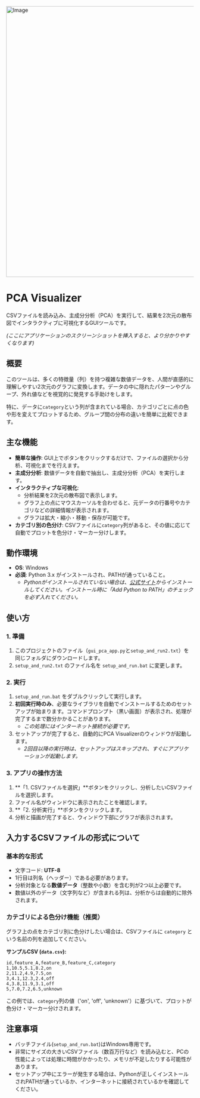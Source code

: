 <img width="894" height="726" alt="Image" src="https://github.com/user-attachments/assets/ca66a5ba-549f-483f-8ec6-3f519e3d04cf" />


# PCA Visualizer

CSVファイルを読み込み、主成分分析（PCA）を実行して、結果を2次元の散布図でインタラクティブに可視化するGUIツールです。

  
*(ここにアプリケーションのスクリーンショットを挿入すると、より分かりやすくなります)*

## 概要

このツールは、多くの特徴量（列）を持つ複雑な数値データを、人間が直感的に理解しやすい2次元のグラフに変換します。データの中に隠れたパターンやグループ、外れ値などを視覚的に発見する手助けをします。

特に、データに`category`という列が含まれている場合、カテゴリごとに点の色や形を変えてプロットするため、グループ間の分布の違いを簡単に比較できます。

## 主な機能

*   **簡単な操作**: GUI上でボタンをクリックするだけで、ファイルの選択から分析、可視化までを行えます。
*   **主成分分析**: 数値データを自動で抽出し、主成分分析（PCA）を実行します。
*   **インタラクティブな可視化**:
    *   分析結果を2次元の散布図で表示します。
    *   グラフ上の点にマウスカーソルを合わせると、元データの行番号やカテゴリなどの詳細情報が表示されます。
    *   グラフは拡大・縮小・移動・保存が可能です。
*   **カテゴリ別の色分け**: CSVファイルに`category`列があると、その値に応じて自動でプロットを色分け・マーカー分けします。

## 動作環境

*   **OS**: Windows
*   **必須**: Python 3.x がインストールされ、PATHが通っていること。
    *   *Pythonがインストールされていない場合は、[公式サイト](https://www.python.org/downloads/)からインストールしてください。インストール時に「Add Python to PATH」のチェックを必ず入れてください。*

## 使い方

### 1. 準備

1.  このプロジェクトのファイル（`gui_pca_app.py`と`setup_and_run2.txt`）を同じフォルダにダウンロードします。
2.  `setup_and_run2.txt` のファイル名を `setup_and_run.bat` に変更します。

### 2. 実行

1.  `setup_and_run.bat` をダブルクリックして実行します。
2.  **初回実行時のみ**、必要なライブラリを自動でインストールするためのセットアップが始まります。コマンドプロンプト（黒い画面）が表示され、処理が完了するまで数分かかることがあります。
    *   *この処理にはインターネット接続が必要です。*
3.  セットアップが完了すると、自動的にPCA Visualizerのウィンドウが起動します。
    *   *2回目以降の実行時は、セットアップはスキップされ、すぐにアプリケーションが起動します。*

### 3. アプリの操作方法

1.  **「1. CSVファイルを選択」**ボタンをクリックし、分析したいCSVファイルを選択します。
2.  ファイル名がウィンドウに表示されたことを確認します。
3.  **「2. 分析実行」**ボタンをクリックします。
4.  分析と描画が完了すると、ウィンドウ下部にグラフが表示されます。

## 入力するCSVファイルの形式について

### 基本的な形式

*   文字コード: **UTF-8**
*   1行目は列名（ヘッダー）である必要があります。
*   分析対象となる**数値データ**（整数や小数）を含む列が2つ以上必要です。
*   数値以外のデータ（文字列など）が含まれる列は、分析からは自動的に除外されます。

### カテゴリによる色分け機能（推奨）

グラフ上の点をカテゴリ別に色分けしたい場合は、CSVファイルに `category` という名前の列を追加してください。

**サンプルCSV (`data.csv`):**
```csv
id,feature_A,feature_B,feature_C,category
1,10.5,5.1,8.2,on
2,11.2,4.9,7.5,on
3,4.1,12.3,2.4,off
4,3.8,11.9,3.1,off
5,7.0,7.2,6.5,unknown
```
この例では、`category`列の値（'on', 'off', 'unknown'）に基づいて、プロットが色分け・マーカー分けされます。

## 注意事項

*   バッチファイル(`setup_and_run.bat`)はWindows専用です。
*   非常にサイズの大きいCSVファイル（数百万行など）を読み込むと、PCの性能によっては処理に時間がかかったり、メモリが不足したりする可能性があります。
*   セットアップ中にエラーが発生する場合は、Pythonが正しくインストールされPATHが通っているか、インターネットに接続されているかを確認してください。
